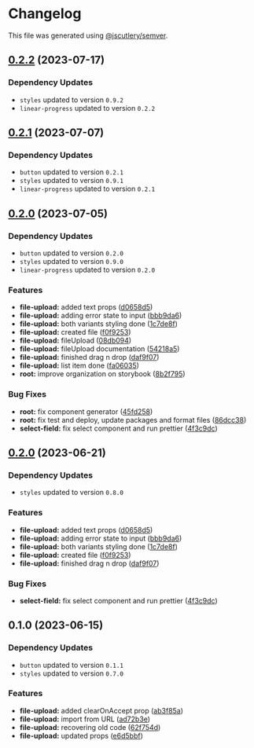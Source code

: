 # Changelog

This file was generated using [@jscutlery/semver](https://github.com/jscutlery/semver).

## [0.2.2](https://github.com/Novatics/novatics-ui/compare/file-upload-0.2.1...file-upload-0.2.2) (2023-07-17)

### Dependency Updates

* `styles` updated to version `0.9.2`
* `linear-progress` updated to version `0.2.2`
## [0.2.1](https://github.com/Novatics/novatics-ui/compare/file-upload-0.2.0...file-upload-0.2.1) (2023-07-07)

### Dependency Updates

* `button` updated to version `0.2.1`
* `styles` updated to version `0.9.1`
* `linear-progress` updated to version `0.2.1`
## [0.2.0](https://github.com/Novatics/novatics-ui/compare/file-upload-0.1.0...file-upload-0.2.0) (2023-07-05)

### Dependency Updates

* `button` updated to version `0.2.0`
* `styles` updated to version `0.9.0`
* `linear-progress` updated to version `0.2.0`

### Features

* **file-upload:** added text props ([d0658d5](https://github.com/Novatics/novatics-ui/commit/d0658d5ba83a4b96410db7313e5de92137262563))
* **file-upload:** adding error state to input ([bbb9da6](https://github.com/Novatics/novatics-ui/commit/bbb9da6b930b423bdbc6963a6c0a1aa2b828c389))
* **file-upload:** both variants styling done ([1c7de8f](https://github.com/Novatics/novatics-ui/commit/1c7de8f2d9d771680ebf979c7bd9e3bd1d5cafa9))
* **file-upload:** created file ([f0f9253](https://github.com/Novatics/novatics-ui/commit/f0f9253027beaac085bd77bfafaa173ac8b22656))
* **file-upload:** fileUpload ([08db094](https://github.com/Novatics/novatics-ui/commit/08db0949a1f966ec96a780bcdebe9671fd4a76c7))
* **file-upload:** fileUpload documentation ([54218a5](https://github.com/Novatics/novatics-ui/commit/54218a576710f29f1a70d75713c2a81900c5f276))
* **file-upload:** finished drag n drop ([daf9f07](https://github.com/Novatics/novatics-ui/commit/daf9f0781fc03a3118d9fea6afba0d678161cd92))
* **file-upload:** list item done ([fa06035](https://github.com/Novatics/novatics-ui/commit/fa060355b1847762462a45313e9419efe229c69d))
* **root:** improve organization on storybook ([8b2f795](https://github.com/Novatics/novatics-ui/commit/8b2f795811ab8304bb7d6ce2f56311949b3561d1))


### Bug Fixes

* **root:** fix component generator ([45fd258](https://github.com/Novatics/novatics-ui/commit/45fd25822651eb9e229b868ddba37f443c9928e2))
* **root:** fix test and deploy, update packages and format files ([86dcc38](https://github.com/Novatics/novatics-ui/commit/86dcc38a7efde19ca7051746e646663aea19ee28))
* **select-field:** fix select component and run prettier ([4f3c9dc](https://github.com/Novatics/novatics-ui/commit/4f3c9dc0054f09f53f07b2719dffe4185f4b0982))

## [0.2.0](https://github.com/Novatics/novatics-ui/compare/file-upload-0.1.0...file-upload-0.2.0) (2023-06-21)

### Dependency Updates

* `styles` updated to version `0.8.0`

### Features

* **file-upload:** added text props ([d0658d5](https://github.com/Novatics/novatics-ui/commit/d0658d5ba83a4b96410db7313e5de92137262563))
* **file-upload:** adding error state to input ([bbb9da6](https://github.com/Novatics/novatics-ui/commit/bbb9da6b930b423bdbc6963a6c0a1aa2b828c389))
* **file-upload:** both variants styling done ([1c7de8f](https://github.com/Novatics/novatics-ui/commit/1c7de8f2d9d771680ebf979c7bd9e3bd1d5cafa9))
* **file-upload:** created file ([f0f9253](https://github.com/Novatics/novatics-ui/commit/f0f9253027beaac085bd77bfafaa173ac8b22656))
* **file-upload:** finished drag n drop ([daf9f07](https://github.com/Novatics/novatics-ui/commit/daf9f0781fc03a3118d9fea6afba0d678161cd92))


### Bug Fixes

* **select-field:** fix select component and run prettier ([4f3c9dc](https://github.com/Novatics/novatics-ui/commit/4f3c9dc0054f09f53f07b2719dffe4185f4b0982))

## 0.1.0 (2023-06-15)

### Dependency Updates

* `button` updated to version `0.1.1`
* `styles` updated to version `0.7.0`

### Features

* **file-upload:** added clearOnAccept prop ([ab3f85a](https://github.com/Novatics/novatics-ui/commit/ab3f85a65aeef206eb592ebb5190c7caeb517e81))
* **file-upload:** import from URL ([ad72b3e](https://github.com/Novatics/novatics-ui/commit/ad72b3e5f495defd40d7f24509012edf1a0c2c3c))
* **file-upload:** recovering old code ([62f754d](https://github.com/Novatics/novatics-ui/commit/62f754dd085f19522ff40f3a041ca022adbe19a3))
* **file-upload:** updated props ([e6d5bbf](https://github.com/Novatics/novatics-ui/commit/e6d5bbf66cffea4d7e1a67162c09ac0baf63071f))
